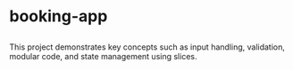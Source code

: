 # booking-app

##
This project demonstrates key concepts such as input handling, validation, modular code, and state management using slices.
